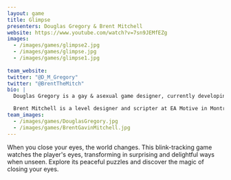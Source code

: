 ```yaml
---
layout: game
title: Glimpse
presenters: Douglas Gregory & Brent Mitchell
website: https://www.youtube.com/watch?v=7sn9JEMfEZg
images:
  - /images/games/glimpse2.jpg
  - /images/games/glimpse.jpg
  - /images/games/glimpse1.jpg
  
team_website: 
twitter: "@D_M_Gregory"
twitter: "@BrentTheMitch"
bio: |
  Douglas Gregory is a gay & asexual game designer, currently developing games at Ubisoft Toronto. Douglas is an avid GameDev.StackExchange contributor and enthusiastic fan of game jams -- like Toronto's annual TOJam, where his games including Glimpse and domino-battler Last One Standing took shape.

  Brent Mitchell is a level designer and scripter at EA Motive in Montreal.
team_images:
  - /images/games/DouglasGregory.jpg
  - /images/games/BrentGavinMitchell.jpg
---
```

When you close your eyes, the world changes. This blink-tracking game watches the player's eyes, transforming in surprising and delightful ways when unseen. Explore its peaceful puzzles and discover the magic of closing your eyes.
